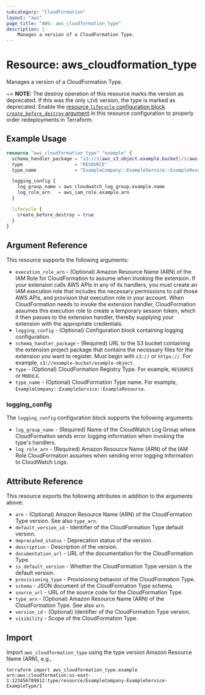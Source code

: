 ```yaml
---
subcategory: "CloudFormation"
layout: "aws"
page_title: "AWS: aws_cloudformation_type"
description: |-
    Manages a version of a CloudFormation Type.
---
```


# Resource: aws_cloudformation_type

Manages a version of a CloudFormation Type.

~> **NOTE:** The destroy operation of this resource marks the version as deprecated. If this was the only `LIVE` version, the type is marked as deprecated. Enable the [resource `lifecycle` configuration block `create_before_destroy` argument](https://www.terraform.io/language/meta-arguments/lifecycle#create_before_destroy) in this resource configuration to properly order redeployments in Terraform.

## Example Usage

```terraform
resource "aws_cloudformation_type" "example" {
  schema_handler_package = "s3://${aws_s3_object.example.bucket}/${aws_s3_object.example.key}"
  type                   = "RESOURCE"
  type_name              = "ExampleCompany::ExampleService::ExampleResource"

  logging_config {
    log_group_name = aws_cloudwatch_log_group.example.name
    log_role_arn   = aws_iam_role.example.arn
  }

  lifecycle {
    create_before_destroy = true
  }
}
```

## Argument Reference

This resource supports the following arguments:

* `execution_role_arn` - (Optional) Amazon Resource Name (ARN) of the IAM Role for CloudFormation to assume when invoking the extension. If your extension calls AWS APIs in any of its handlers, you must create an IAM execution role that includes the necessary permissions to call those AWS APIs, and provision that execution role in your account. When CloudFormation needs to invoke the extension handler, CloudFormation assumes this execution role to create a temporary session token, which it then passes to the extension handler, thereby supplying your extension with the appropriate credentials.
* `logging_config` - (Optional) Configuration block containing logging configuration.
* `schema_handler_package` - (Required) URL to the S3 bucket containing the extension project package that contains the necessary files for the extension you want to register. Must begin with `s3://` or `https://`. For example, `s3://example-bucket/example-object`.
* `type` - (Optional) CloudFormation Registry Type. For example, `RESOURCE` or `MODULE`.
* `type_name` - (Optional) CloudFormation Type name. For example, `ExampleCompany::ExampleService::ExampleResource`.

### logging_config

The `logging_config` configuration block supports the following arguments:

* `log_group_name` - (Required) Name of the CloudWatch Log Group where CloudFormation sends error logging information when invoking the type's handlers.
* `log_role_arn` - (Required) Amazon Resource Name (ARN) of the IAM Role CloudFormation assumes when sending error logging information to CloudWatch Logs.

## Attribute Reference

This resource exports the following attributes in addition to the arguments above:

* `arn` - (Optional) Amazon Resource Name (ARN) of the CloudFormation Type version. See also `type_arn`.
* `default_version_id` - Identifier of the CloudFormation Type default version.
* `deprecated_status` - Deprecation status of the version.
* `description` - Description of the version.
* `documentation_url` - URL of the documentation for the CloudFormation Type.
* `is_default_version` - Whether the CloudFormation Type version is the default version.
* `provisioning_type` - Provisioning behavior of the CloudFormation Type.
* `schema` - JSON document of the CloudFormation Type schema.
* `source_url` - URL of the source code for the CloudFormation Type.
* `type_arn` - (Optional) Amazon Resource Name (ARN) of the CloudFormation Type. See also `arn`.
* `version_id` - (Optional) Identifier of the CloudFormation Type version.
* `visibility` - Scope of the CloudFormation Type.

## Import

Import `aws_cloudformation_type` using the type version Amazon Resource Name (ARN), e.g.,

```
terraform import aws_cloudformation_type.example arn:aws:cloudformation:us-east-1:123456789012:type/resource/ExampleCompany-ExampleService-ExampleType/1
```
